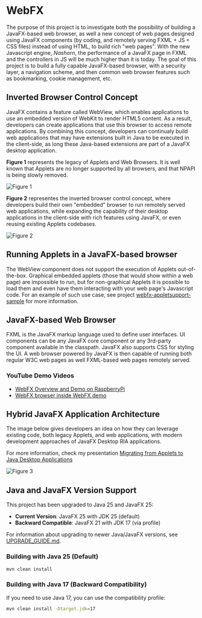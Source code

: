 WebFX
=====
The purpose of this project is to investigate both the possibility of building a JavaFX-based web browser, as well a new concept of web pages designed using JavaFX components (by coding, and remotely serving FXML + JS + CSS files) instead of using HTML, to build rich "web pages". With the new Javascript engine, *Nashorn*, the performance of a JavaFX page in FXML and the controllers in JS will be much higher than it is today. The goal of this project is to build a fully capable JavaFX-based browser, with a security layer, a navigation scheme, and then common web browser features such as bookmarking, cookie management, etc.

## Inverted Browser Control Concept
JavaFX contains a feature called WebView, which enables applications to use an embedded version of WebKit to render HTML5 content. As a result, developers can create applications that use this browser to access remote applications. By combining this concept, developers can continualy build web applications that may have extensions built in Java to be executed in the client-side, as long these Java-based extensions are part of a JavaFX desktop application.

**Figure 1** represents the legacy of Applets and Web Browsers. It is well known that Applets are no longer supported by all browsers, and that NPAPI is being slowly removed.

![Figure 1](browser-applet-1.png) 

**Figure 2** representes the inverted browser control concept, where developers build their own "embedded" browser to run remotely served web applications, while expanding the capability of their desktop applications in the client-side with rich features using JavaFX, or even reusing existing Applets codebases.

![Figure 2](browser-applet-2.png) 

## Running Applets in a JavaFX-based browser
The WebView component does not support the execution of Applets out-of-the-box. Graphical embedded applets (those that would show within a web page) are impossible to run, but for non-graphical Applets it is possible to load them and even have them interacting with your web page's Javascript code. For an example of such use case, see project [webfx-appletsupport-sample](webfx-appletsupport-sample/) for more information.

## JavaFX-based Web Browser
FXML is the JavaFX markup language used to define user interfaces. UI components can be any JavaFX core component or any 3rd-party component available in the classpath. JavaFX also supports CSS for styling the UI. A web browser powered by JavaFX is then capable of running both regular W3C web pages as well FXML-based web pages remotely served.

### YouTube Demo Videos
 - [WebFX Overview and Demo on RaspberryPi](https://www.youtube.com/watch?v=bzmdkjnbFkI)
 - [WebFX browser inside WebFX demo](https://www.youtube.com/watch?v=2LUF7lgpKLg#t=11)

## Hybrid JavaFX Application Architecture
The image below gives developers an idea on how they can leverage existing code, both legacy Applets, and web applications, with modern development approaches of JavaFX Desktop RIA applications. 

For more information, check my presentation [Migrating from Applets to Java Desktop Applications](http://www.slideshare.net/brunoborges/migrating-from-applets-to-java-desktop-apps-in-javafx/)

![Figure 3](hybrid-javafx-architecture.png)

## Java and JavaFX Version Support

This project has been upgraded to Java 25 and JavaFX 25:

- **Current Version**: JavaFX 25 with JDK 25 (default)
- **Backward Compatible**: JavaFX 21 with JDK 17 (via profile)

For information about upgrading to newer Java/JavaFX versions, see [UPGRADE_GUIDE.md](UPGRADE_GUIDE.md).

### Building with Java 25 (Default)
```bash
mvn clean install
```

### Building with Java 17 (Backward Compatibility)
If you need to use Java 17, you can use the compatibility profile:
```bash
mvn clean install -Dtarget.jdk=17
```
